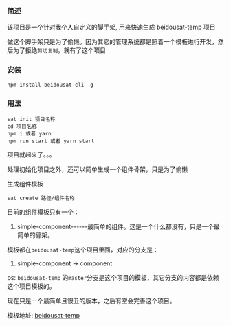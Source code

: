 
### 简述

该项目是一个针对我个人自定义的脚手架, 用来快速生成 beidousat-temp 项目

做这个脚手架只是为了偷懒。因为其它的管理系统都是照着一个模板进行开发，然后为了拒绝`剪切复制`，就有了这个项目

### 安装
```
npm install beidousat-cli -g
```

### 用法
```
sat init 项目名称
cd 项目名称
npm i 或者 yarn
npm run start 或者 yarn start
```
项目就起来了。。。

处理初始化项目之外，还可以简单生成一个组件骨架，只是为了偷懒

生成组件模板
```
sat create 路径/组件名称
```

目前的组件模板只有一个：

  1. simple-component------最简单的组件。这是一个什么都没有，只是一个最简单的骨架。


模板都在`beidousat-temp`这个项目里面，对应的分支是：
  1. simple-component -> component

ps: `beidousat-temp` 的`master`分支是这个项目的模板，其它分支的内容都是依赖这个项目模板的。

现在只是一个最简单且很丑的版本，之后有空会完善这个项目。

模板地址: [beidousat-temp](https://github.com/houjunjie/beidousat-temp)
